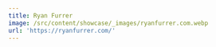 ```yaml
---
title: Ryan Furrer
image: /src/content/showcase/_images/ryanfurrer.com.webp
url: 'https://ryanfurrer.com/'
---
```

